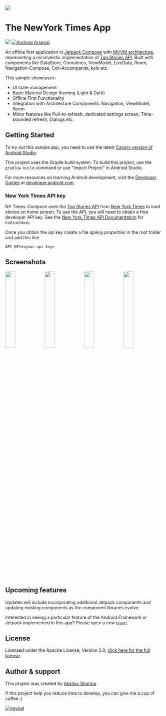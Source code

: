 <img src="media/banner.png"/>

# The NewYork Times App
[![](https://androidweekly.net/issues/issue-478/badge?style=flat-square)](https://androidweekly.net/issues/issue-478)
[![Android Arsenal](https://img.shields.io/badge/Android%20Arsenal-NYTimes--Compose-blue.svg?style=flat-square)](https://android-arsenal.com/details/3/8331)

An offline first application in [Jetpack Compose](https://developer.android.com/jetpack/compose) with [MVVM architecture](https://developer.android.com/jetpack/guide), representing a minimalistic implementation of [Top Stories API](https://developer.nytimes.com/docs/top-stories-product/1/overview). 
Built with components like DataStore, Coroutines, ViewModel, LiveData, Room, Navigation-Compose, Coil-Accompanist, koin etc.

This sample showcases:

* UI state management
* Basic Material Design theming (Light & Dark)
* Offline First Functionality
* Integration with Architecture Components: Navigation, ViewModel, Room
* Minor features like Pull-to-refresh, dedicated settings screen, Time-bounded refresh, Dialogs etc.


Getting Started
---------------
To try out this sample app, you need to use the latest
[Canary version of Android Studio](https://developer.android.com/studio/preview).

This project uses the Gradle build system. To build this project, use the
`gradlew build` command or use "Import Project" in Android Studio.

For more resources on learning Android development, visit the
[Developer Guides](https://developer.android.com/guide/) at
[developer.android.com](https://developer.android.com).

### New York Times API key

NY Times-Compose  uses the [Top Stories API](https://developer.nytimes.com/docs/top-stories-product/1/overview) from [New York Times](https://developer.nytimes.com/) to load stories on home screen. To use the API, you will need to obtain a free developer API key. See the
[New York Times API Documentation](https://developer.nytimes.com/get-started) for instructions.

Once you obtain the api key create a file *apikey.properties* in the root folder and add this line

```
API_KEY=<your api key>
```

Screenshots
-----------
<img src="media/light.png" width="25%"/><img src="media/dark.png" width="25%"/><img src="media/dark1.png" width="25%"/><img src="media/dark2.png" width="25%"/>

Upcoming features
-----------------
Updates will include incorporating additional Jetpack components and updating existing components
as the component libraries evolve.

Interested in seeing a particular feature of the Android Framework or Jetpack implemented in this
app? 
Please open a new [issue](https://github.com/akshay2211/NYTimes-Compose/issues).

License
-----------------
Licensed under the Apache License, Version 2.0, [click here for the full license](/LICENSE).

Author & support
-----------------
This project was created by [Akshay Sharma](https://akshay2211.github.io/).

If this project help you reduce time to develop, you can give me a cup of coffee :) 

[![paypal](https://www.paypalobjects.com/en_US/i/btn/btn_donateCC_LG.gif)](https://www.paypal.me/akshay2211)



